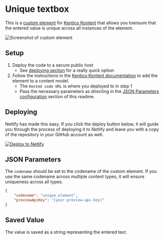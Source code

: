# Unique textbox

This is a [custom element](https://docs.kontent.ai/tutorials/develop-apps/integrate/integrating-your-own-content-editing-features) for [Kentico Kontent](https://kontent.ai) that allows you toensure that the entered value is unique across all instances of the element.

![Screenshot of custom element](UniqueTextbox.gif)

## Setup

1. Deploy the code to a secure public host
    * See [deploying section](#Deploying) for a really quick option
1. Follow the instructions in the [Kentico Kontent documentation](https://docs.kontent.ai/tutorials/develop-apps/integrate/integrating-your-own-content-editing-features#a-3--displaying-a-custom-element-in-kentico-kontent) to add the element to a content model.
    * The `Hosted code URL` is where you deployed to in step 1
    * Pass the necessary parameters as directing in the [JSON Parameters configuration](#json-parameters) section of this readme.

## Deploying

Netlify has made this easy. If you click the deploy button below, it will guide you through the process of deploying it to Netlify and leave you with a copy of the repository in your GitHub account as well.

[![Deploy to Netlify](https://www.netlify.com/img/deploy/button.svg)](https://app.netlify.com/start/deploy?repository=https://github.com/hzik/kontent-custom-element-unique-textbox)

## JSON Parameters

The `codename` should be set to the codename of the custom element. If you use the same codename across multiple content types, it will ensure uniqueness across all types.

```Json
{
    "codename": "unique_element",
    "previewApiKey": "[your-preview-api-key]"
}
```

## Saved Value

The value is saved as a string representing the entered text.
